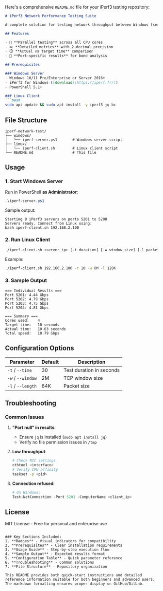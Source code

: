 Here's a comprehensive `README.md` file for your iPerf3 testing repository:

```markdown
# iPerf3 Network Performance Testing Suite

A complete solution for testing network throughput between Windows (server) and Linux (client) systems with LACP bonding support.

## Features

- 🚀 **Parallel testing** across all CPU cores
- 📊 **Detailed metrics** with 2-decimal precision
- ⏱️ **Actual vs target time** comparison
- 🔗 **Port-specific results** for bond analysis

## Prerequisites

### Windows Server
- Windows 10/11 Pro/Enterprise or Server 2016+
- iPerf3 for Windows ([download](https://iperf.fr/))
- PowerShell 5.1+

### Linux Client
```bash
sudo apt update && sudo apt install -y iperf3 jq bc
```

## File Structure

```
iperf-network-test/
├── windows/
│   └── iperf-server.ps1       # Windows server script
├── linux/
│   └── iperf-client.sh        # Linux client script
└── README.md                  # This file
```

## Usage

### 1. Start Windows Server

Run in PowerShell **as Administrator**:

```powershell
.\iperf-server.ps1
```

Sample output:

```
Starting 8 iPerf3 servers on ports 5201 to 5208
Servers ready. Connect from Linux using:
bash iperf-client.sh 192.168.2.100
```

### 2. Run Linux Client

```bash
./iperf-client.sh <server_ip> [-t duration] [-w window_size] [-l packet_size]
```

Example:

```bash
./iperf-client.sh 192.168.2.100 -t 10 -w 8M -l 128K
```

### 3. Sample Output

```
=== Individual Results ===
Port 5201: 4.44 Gbps
Port 5202: 4.79 Gbps
Port 5203: 4.75 Gbps
Port 5204: 4.81 Gbps

=== Summary ===
Cores used:    4
Target time:   10 seconds
Actual time:   10.03 seconds
Total speed:   18.79 Gbps
```

## Configuration Options

| Parameter         | Default | Description              |
| ----------------- | ------- | ------------------------ |
| `-t` / `--time`   | 30      | Test duration in seconds |
| `-w` / `--window` | 2M      | TCP window size          |
| `-l` / `--length` | 64K     | Packet size              |

## Troubleshooting

### Common Issues

1. **"Port null" in results**:

   - Ensure `jq` is installed (`sudo apt install jq`)
   - Verify no file permission issues in `/tmp`

2. **Low throughput**:

   ```bash
   # Check NIC settings
   ethtool <interface>
   # Verify CPU affinity
   taskset -p <pid>
   ```

3. **Connection refused**:

   ```powershell
   # On Windows:
   Test-NetConnection -Port 5201 -ComputerName <client_ip>
   ```

## License

MIT License - Free for personal and enterprise use

```

### Key Sections Included:
1. **Badges** - Visual indicators for compatibility
2. **Prerequisites** - Clear installation requirements
3. **Usage Guide** - Step-by-step execution flow
4. **Sample Output** - Expected results format
5. **Configuration Table** - Quick parameter reference
6. **Troubleshooting** - Common solutions
7. **File Structure** - Repository organization

This README provides both quick-start instructions and detailed reference information suitable for both beginners and advanced users. The markdown formatting ensures proper display on GitHub/GitLab.
```
